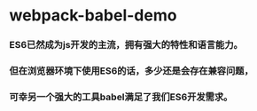 # webpack-babel-demo
### ES6已然成为js开发的主流，拥有强大的特性和语言能力。
### 但在浏览器环境下使用ES6的话，多少还是会存在兼容问题，
### 可幸另一个强大的工具babel满足了我们ES6开发需求。
